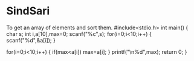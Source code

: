 # SindSari
To get an array of elements and sort them.
#include<stdio.h>
int main()
{
char s;
int i,a[10],max=0;
scanf("%c",s);
for(i=0;i<10;i++)
{
scanf("%d",&a[i]);
}

for(i=0;i<10;i++)
{
if(max<a[i])
max=a[i];
}
printf("\n%d",max);
return 0;
}

